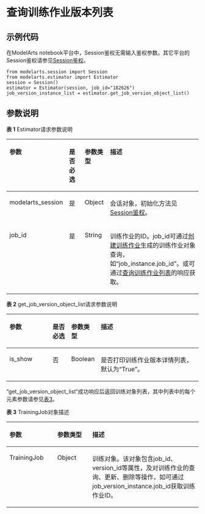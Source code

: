 # 查询训练作业版本列表<a name="modelarts_04_0169"></a>

## 示例代码<a name="zh-cn_topic_0170904397_section35881040102516"></a>

在ModelArts notebook平台中，Session鉴权无需输入鉴权参数。其它平台的Session鉴权请参见[Session鉴权](Session鉴权概述.md)。

```
from modelarts.session import Session
from modelarts.estimator import Estimator
session = Session()
estimator = Estimator(session, job_id="182626")
job_version_instance_list = estimator.get_job_version_object_list()
```

## 参数说明<a name="zh-cn_topic_0170904397_section85751315416"></a>

**表 1**  Estimator请求参数说明

<a name="zh-cn_topic_0170904397_table155461191218"></a>
<table><thead align="left"><tr id="zh-cn_topic_0170904397_row254817912212"><th class="cellrowborder" valign="top" width="22.75%" id="mcps1.2.5.1.1"><p id="zh-cn_topic_0170904397_p12549899214"><a name="zh-cn_topic_0170904397_p12549899214"></a><a name="zh-cn_topic_0170904397_p12549899214"></a>参数</p>
</th>
<th class="cellrowborder" valign="top" width="9.879999999999999%" id="mcps1.2.5.1.2"><p id="zh-cn_topic_0170904397_p3552101193813"><a name="zh-cn_topic_0170904397_p3552101193813"></a><a name="zh-cn_topic_0170904397_p3552101193813"></a>是否必选</p>
</th>
<th class="cellrowborder" valign="top" width="13.320000000000002%" id="mcps1.2.5.1.3"><p id="zh-cn_topic_0170904397_p1755169172118"><a name="zh-cn_topic_0170904397_p1755169172118"></a><a name="zh-cn_topic_0170904397_p1755169172118"></a>参数类型</p>
</th>
<th class="cellrowborder" valign="top" width="54.05%" id="mcps1.2.5.1.4"><p id="zh-cn_topic_0170904397_p55521998211"><a name="zh-cn_topic_0170904397_p55521998211"></a><a name="zh-cn_topic_0170904397_p55521998211"></a>描述</p>
</th>
</tr>
</thead>
<tbody><tr id="zh-cn_topic_0170904397_row8893215413"><td class="cellrowborder" valign="top" width="22.75%" headers="mcps1.2.5.1.1 "><p id="zh-cn_topic_0170904397_p6891421842"><a name="zh-cn_topic_0170904397_p6891421842"></a><a name="zh-cn_topic_0170904397_p6891421842"></a>modelarts_session</p>
</td>
<td class="cellrowborder" valign="top" width="9.879999999999999%" headers="mcps1.2.5.1.2 "><p id="zh-cn_topic_0170904397_p68972047"><a name="zh-cn_topic_0170904397_p68972047"></a><a name="zh-cn_topic_0170904397_p68972047"></a>是</p>
</td>
<td class="cellrowborder" valign="top" width="13.320000000000002%" headers="mcps1.2.5.1.3 "><p id="zh-cn_topic_0170904397_p158912219419"><a name="zh-cn_topic_0170904397_p158912219419"></a><a name="zh-cn_topic_0170904397_p158912219419"></a>Object</p>
</td>
<td class="cellrowborder" valign="top" width="54.05%" headers="mcps1.2.5.1.4 "><p id="zh-cn_topic_0170904397_p1689152543"><a name="zh-cn_topic_0170904397_p1689152543"></a><a name="zh-cn_topic_0170904397_p1689152543"></a>会话对象，初始化方法见<a href="Session鉴权概述.md">Session鉴权</a>。</p>
</td>
</tr>
<tr id="zh-cn_topic_0170904397_row197933582219"><td class="cellrowborder" valign="top" width="22.75%" headers="mcps1.2.5.1.1 "><p id="zh-cn_topic_0170904397_p10361105925611"><a name="zh-cn_topic_0170904397_p10361105925611"></a><a name="zh-cn_topic_0170904397_p10361105925611"></a>job_id</p>
</td>
<td class="cellrowborder" valign="top" width="9.879999999999999%" headers="mcps1.2.5.1.2 "><p id="zh-cn_topic_0170904397_p196751771039"><a name="zh-cn_topic_0170904397_p196751771039"></a><a name="zh-cn_topic_0170904397_p196751771039"></a>是</p>
</td>
<td class="cellrowborder" valign="top" width="13.320000000000002%" headers="mcps1.2.5.1.3 "><p id="zh-cn_topic_0170904397_p8675972311"><a name="zh-cn_topic_0170904397_p8675972311"></a><a name="zh-cn_topic_0170904397_p8675972311"></a>String</p>
</td>
<td class="cellrowborder" valign="top" width="54.05%" headers="mcps1.2.5.1.4 "><p id="zh-cn_topic_0170904397_p212635661310"><a name="zh-cn_topic_0170904397_p212635661310"></a><a name="zh-cn_topic_0170904397_p212635661310"></a>训练作业的ID。job_id可通过<a href="创建训练作业.md">创建训练作业</a>生成的训练作业对象查询，如<span class="filepath" id="filepath7484164014172"><a name="filepath7484164014172"></a><a name="filepath7484164014172"></a>“job_instance.job_id”</span>。或可通过<a href="查询训练作业列表.md">查询训练作业列表</a>的响应获取。</p>
</td>
</tr>
</tbody>
</table>

**表 2**  get\_job\_version\_object\_list请求参数说明

<a name="table189155455617"></a>
<table><thead align="left"><tr id="row2092175485620"><th class="cellrowborder" valign="top" width="22.75%" id="mcps1.2.5.1.1"><p id="p1492254115617"><a name="p1492254115617"></a><a name="p1492254115617"></a>参数</p>
</th>
<th class="cellrowborder" valign="top" width="9.879999999999999%" id="mcps1.2.5.1.2"><p id="p8921154105615"><a name="p8921154105615"></a><a name="p8921154105615"></a>是否必选</p>
</th>
<th class="cellrowborder" valign="top" width="13.320000000000002%" id="mcps1.2.5.1.3"><p id="p492654115615"><a name="p492654115615"></a><a name="p492654115615"></a>参数类型</p>
</th>
<th class="cellrowborder" valign="top" width="54.05%" id="mcps1.2.5.1.4"><p id="p39216547566"><a name="p39216547566"></a><a name="p39216547566"></a>描述</p>
</th>
</tr>
</thead>
<tbody><tr id="row159275485610"><td class="cellrowborder" valign="top" width="22.75%" headers="mcps1.2.5.1.1 "><p id="p17887193765410"><a name="p17887193765410"></a><a name="p17887193765410"></a>is_show</p>
</td>
<td class="cellrowborder" valign="top" width="9.879999999999999%" headers="mcps1.2.5.1.2 "><p id="p198878374547"><a name="p198878374547"></a><a name="p198878374547"></a>否</p>
</td>
<td class="cellrowborder" valign="top" width="13.320000000000002%" headers="mcps1.2.5.1.3 "><p id="p128873378549"><a name="p128873378549"></a><a name="p128873378549"></a>Boolean</p>
</td>
<td class="cellrowborder" valign="top" width="54.05%" headers="mcps1.2.5.1.4 "><p id="p1388716377547"><a name="p1388716377547"></a><a name="p1388716377547"></a>是否打印训练作业版本详情列表，默认为<span class="parmname" id="parmname20233657164910"><a name="parmname20233657164910"></a><a name="parmname20233657164910"></a>“True”</span>。</p>
</td>
</tr>
</tbody>
</table>

“get\_job\_version\_object\_list“成功响应后返回训练对象列表，其中列表中的每个元素参数请参见[表3](#zh-cn_topic_0160436006_table973120224596)。

**表 3**  TrainingJob对象描述

<a name="zh-cn_topic_0160436006_table973120224596"></a>
<table><thead align="left"><tr id="zh-cn_topic_0160436006_row2731522195910"><th class="cellrowborder" valign="top" width="24.91249124912491%" id="mcps1.2.4.1.1"><p id="zh-cn_topic_0160436006_p57306225598"><a name="zh-cn_topic_0160436006_p57306225598"></a><a name="zh-cn_topic_0160436006_p57306225598"></a>参数</p>
</th>
<th class="cellrowborder" valign="top" width="18.201820182018203%" id="mcps1.2.4.1.2"><p id="zh-cn_topic_0160436006_p117308225593"><a name="zh-cn_topic_0160436006_p117308225593"></a><a name="zh-cn_topic_0160436006_p117308225593"></a>参数类型</p>
</th>
<th class="cellrowborder" valign="top" width="56.885688568856885%" id="mcps1.2.4.1.3"><p id="zh-cn_topic_0160436006_p2730132255915"><a name="zh-cn_topic_0160436006_p2730132255915"></a><a name="zh-cn_topic_0160436006_p2730132255915"></a>描述</p>
</th>
</tr>
</thead>
<tbody><tr id="zh-cn_topic_0160436006_row1873172215912"><td class="cellrowborder" valign="top" width="24.91249124912491%" headers="mcps1.2.4.1.1 "><p id="zh-cn_topic_0160436006_p4731322145919"><a name="zh-cn_topic_0160436006_p4731322145919"></a><a name="zh-cn_topic_0160436006_p4731322145919"></a>TrainingJob</p>
</td>
<td class="cellrowborder" valign="top" width="18.201820182018203%" headers="mcps1.2.4.1.2 "><p id="zh-cn_topic_0160436006_p117311922115916"><a name="zh-cn_topic_0160436006_p117311922115916"></a><a name="zh-cn_topic_0160436006_p117311922115916"></a>Object</p>
</td>
<td class="cellrowborder" valign="top" width="56.885688568856885%" headers="mcps1.2.4.1.3 "><p id="zh-cn_topic_0160436006_p6731182225914"><a name="zh-cn_topic_0160436006_p6731182225914"></a><a name="zh-cn_topic_0160436006_p6731182225914"></a>训练对象。该对象包含job_id、version_id等属性，及对训练作业的查询、更新、删除等操作，如可通过job_version_instance.job_id获取训练作业ID。</p>
</td>
</tr>
</tbody>
</table>

